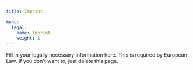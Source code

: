 ```yaml
---
title: Imprint

menu:
  legal:
    name: Imprint
    weight: 1
---
```


Fill in your legally necessary information here. This is required by European
Law. If you don't want to, just delete this page.
